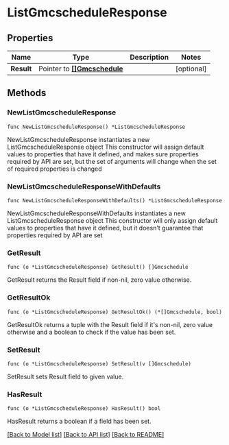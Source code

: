 # ListGmcscheduleResponse

## Properties

Name | Type | Description | Notes
------------ | ------------- | ------------- | -------------
**Result** | Pointer to [**[]Gmcschedule**](Gmcschedule.md) |  | [optional] 

## Methods

### NewListGmcscheduleResponse

`func NewListGmcscheduleResponse() *ListGmcscheduleResponse`

NewListGmcscheduleResponse instantiates a new ListGmcscheduleResponse object
This constructor will assign default values to properties that have it defined,
and makes sure properties required by API are set, but the set of arguments
will change when the set of required properties is changed

### NewListGmcscheduleResponseWithDefaults

`func NewListGmcscheduleResponseWithDefaults() *ListGmcscheduleResponse`

NewListGmcscheduleResponseWithDefaults instantiates a new ListGmcscheduleResponse object
This constructor will only assign default values to properties that have it defined,
but it doesn't guarantee that properties required by API are set

### GetResult

`func (o *ListGmcscheduleResponse) GetResult() []Gmcschedule`

GetResult returns the Result field if non-nil, zero value otherwise.

### GetResultOk

`func (o *ListGmcscheduleResponse) GetResultOk() (*[]Gmcschedule, bool)`

GetResultOk returns a tuple with the Result field if it's non-nil, zero value otherwise
and a boolean to check if the value has been set.

### SetResult

`func (o *ListGmcscheduleResponse) SetResult(v []Gmcschedule)`

SetResult sets Result field to given value.

### HasResult

`func (o *ListGmcscheduleResponse) HasResult() bool`

HasResult returns a boolean if a field has been set.


[[Back to Model list]](../README.md#documentation-for-models) [[Back to API list]](../README.md#documentation-for-api-endpoints) [[Back to README]](../README.md)


